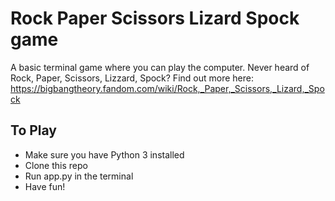 # Rock Paper Scissors Lizard Spock game

A basic terminal game where you can play the computer. 
Never heard of Rock, Paper, Scissors, Lizzard, Spock? Find out more here: https://bigbangtheory.fandom.com/wiki/Rock,_Paper,_Scissors,_Lizard,_Spock

## To Play

- Make sure you have Python 3 installed
- Clone this repo
- Run app.py in the terminal
- Have fun!
